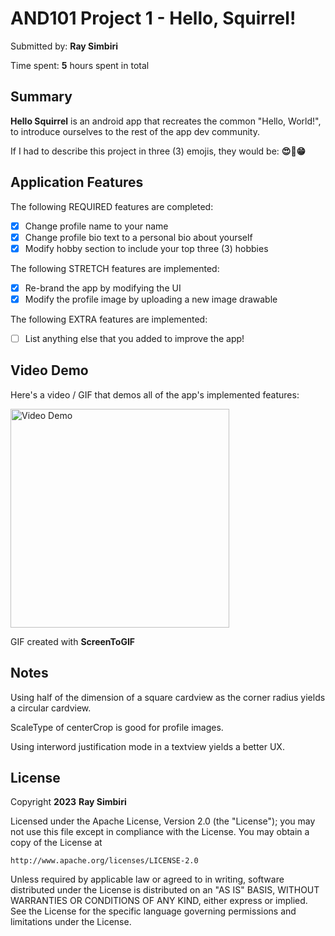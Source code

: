 # AND101 Project 1 - Hello, Squirrel!

Submitted by: **Ray Simbiri**

Time spent: **5** hours spent in total

## Summary

**Hello Squirrel** is an android app that recreates the common "Hello, World!", to introduce ourselves to the rest of the app dev community.

If I had to describe this project in three (3) emojis, they would be: **😍👑😁**

## Application Features

The following REQUIRED features are completed:

- [x] Change profile name to your name
- [x] Change profile bio text to a personal bio about yourself
- [x] Modify hobby section to include your top three (3) hobbies

The following STRETCH features are implemented:

- [x] Re-brand the app by modifying the UI
- [x] Modify the profile image by uploading a new image drawable

The following EXTRA features are implemented:

- [ ] List anything else that you added to improve the app!

## Video Demo

Here's a video / GIF that demos all of the app's implemented features:

<img src='https://i.imgur.com/vX4HsWp.gif' title='Hello Squirrel GIF' width='350' alt='Video Demo' />

GIF created with **ScreenToGIF**

## Notes

Using half of the dimension of a square cardview as the corner radius yields a circular cardview.

ScaleType of centerCrop is good for profile images.

Using interword justification mode in a textview yields a better UX.


## License

Copyright **2023** **Ray Simbiri**

Licensed under the Apache License, Version 2.0 (the "License");
you may not use this file except in compliance with the License.
You may obtain a copy of the License at

    http://www.apache.org/licenses/LICENSE-2.0

Unless required by applicable law or agreed to in writing, software
distributed under the License is distributed on an "AS IS" BASIS,
WITHOUT WARRANTIES OR CONDITIONS OF ANY KIND, either express or implied.
See the License for the specific language governing permissions and
limitations under the License.
